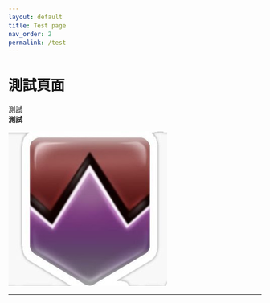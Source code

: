 ```yaml
---
layout: default
title: Test page
nav_order: 2
permalink: /test
---
```


# 測試頁面

測試  
**測試**

![image](https://github.com/BK13579/ffxivguide/blob/main/Images/DamageDown.jpg)

---
